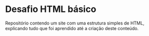 # Desafio HTML básico

Repositório contendo um site com uma estrutura simples de HTML, explicando tudo que foi aprendido até a criação deste conteúdo.
